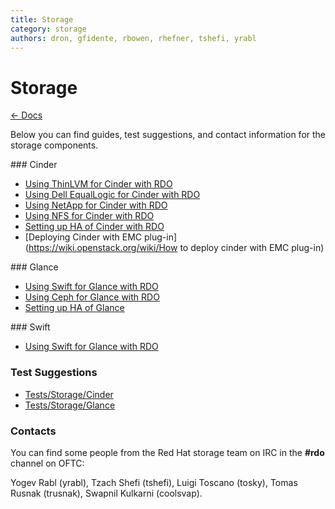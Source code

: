 ```yaml
---
title: Storage
category: storage
authors: dron, gfidente, rbowen, rhefner, tshefi, yrabl
---
```


# Storage

[← Docs](/documentation/)

Below you can find guides, test suggestions, and contact information for the storage components.

<div class="splits">
<div class="split-third with-more">
### Cinder

*   [Using ThinLVM for Cinder with RDO](Cinder/using-thinlvm-for-cinder-with-rdo)
*   [Using Dell EqualLogic for Cinder with RDO](/storage/Cinder/using-dell-equallogic-for-cinder-with-rdo/)
*   [Using NetApp for Cinder with RDO](/storage/Cinder/using-netapp-for-cinder-with-rdo/)
*   [Using NFS for Cinder with RDO](/storage/Cinder/using-nfs-for-cinder-with-rdo/)
*   [Setting up HA of Cinder with RDO](Cinder/setting-up-ha-of-cinder)
*   [Deploying Cinder with EMC plug-in](https://wiki.openstack.org/wiki/How to deploy cinder with EMC plug-in)
</div>

<div class="split-third with-more">
### Glance

*   [Using Swift for Glance with RDO](Glance/using-swift-for-glance-with-rdo)
*   [Using Ceph for Glance with RDO](/storage/Glance/using-ceph-for-glance-with-rdo/)
*   [Setting up HA of Glance](Glance/setting-up-ha-of-glance)
</div>

<div class="split-third">
### Swift

*   [Using Swift for Glance with RDO](Glance/using-swift-for-glance-with-rdo)
</div>
</div>

### Test Suggestions

*   [Tests/Storage/Cinder](/testday/tests/storage/cinder/)
*   [Tests/Storage/Glance](/testday/tests/storage/glance/)

### Contacts

You can find some people from the Red Hat storage team on IRC in the **#rdo** channel on OFTC:

Yogev Rabl (yrabl), Tzach Shefi (tshefi), Luigi Toscano (tosky), Tomas Rusnak (trusnak), Swapnil Kulkarni (coolsvap).

